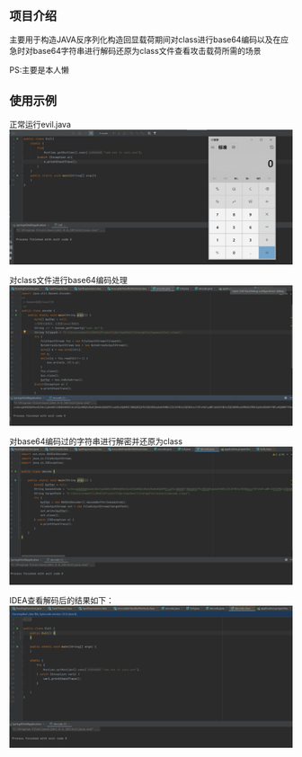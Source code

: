 ## 项目介绍
主要用于构造JAVA反序列化构造回显载荷期间对class进行base64编码以及在应急时对base64字符串进行解码还原为class文件查看攻击载荷所需的场景

PS:主要是本人懒

## 使用示例

正常运行evil.java
 ![evil](img/Run.png)
 
对class文件进行base64编码处理
![encode](img/encode.png)

对base64编码过的字符串进行解密并还原为class
![Decode](img/Decode.png)

IDEA查看解码后的结果如下：
![decodeResult](img/decodeResult.png)

